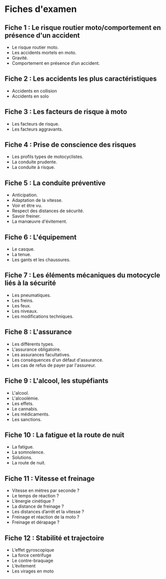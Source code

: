 # Fiches d'examen

## Fiche 1 : Le risque routier moto/comportement en présence d'un accident

- Le risque routier moto.
- Les accidents mortels en moto.
- Gravité.
- Comportement en présence d’un accident.

## Fiche 2 : Les accidents les plus caractéristiques

- Accidents en collision
- Accidents en solo

## Fiche 3 : Les facteurs de risque à moto

- Les facteurs de risque.
- Les facteurs aggravants.

## Fiche 4 : Prise de conscience des risques

- Les profils types de motocyclistes.
- La conduite prudente.
- La conduite à risque.

## Fiche 5 : La conduite préventive

- Anticipation.
- Adaptation de la vitesse.
- Voir et être vu.
- Respect des distances de sécurité.
- Savoir freiner.
- La manœuvre d'évitement.

## Fiche 6 : L'équipement

- Le casque.
- La tenue.
- Les gants et les chaussures.

## Fiche 7 : Les éléments mécaniques du motocycle liés à la sécurité

- Les pneumatiques.
- Les freins.
- Les feux.
- Les niveaux.
- Les modifications techniques.

## Fiche 8 : L'assurance

- Les différents types.
- L'assurance obligatoire.
- Les assurances facultatives.
- Les conséquences d'un défaut d'assurance.
- Les cas de refus de payer par l'assureur.

## Fiche 9 : L'alcool, les stupéfiants

- L'alcool.
- L'alcoolémie.
- Les effets.
- Le cannabis.
- Les médicaments.
- Les sanctions.

## Fiche 10 : La fatigue et la route de nuit

- La fatigue.
- La somnolence.
- Solutions.
- La route de nuit.

## Fiche 11 : Vitesse et freinage

- Vitesse en mètres par seconde ?
- Le temps de réaction ?
- L’énergie cinétique ?
- La distance de freinage ?
- Les distances d’arrêt et la vitesse ?
- Freinage et réaction de la moto ?
- Freinage et dérapage ?

## Fiche 12 : Stabilité et trajectoire

- L’effet gyroscopique
- La force centrifuge
- Le contre-braquage
- L’évitement
- Les virages en moto
